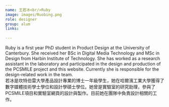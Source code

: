 ```yaml
---
name: 王若冰<br/>Ruby
image: images/Ruobing.png
role: designer
group: alum
links:
 
---
```

Ruby is a first year PhD student in Product Design at the University of Canterbury. She received her BSc in Digital Media Technology and MSc in Design from Harbin Institute of Technology. She has worked as a research assistant in the laboratory and participated in the design and production of the PCSMILE project and this website. Currently she is responsible for the design-related work in the team.<br/>
若冰是坎特伯雷大學產品設計專業的博士一年級學生，她在哈爾濱工業大學獲得了數字媒體技術學士學位和設計學碩士學位。她曾是實驗室的研究助理，參與了PCSMILE項目和實驗室網頁的設計與製作。目前她在團隊中負責設計相關的工作。
